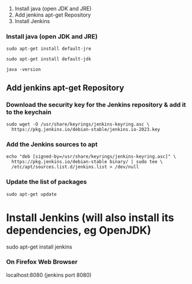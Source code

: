 1. Install java (open JDK and JRE)
2. Add jenkins apt-get Repository
3. Install Jenkins

### Install java (open JDK and JRE)

```
sudo apt-get install default-jre
```

```
sudo apt-get install default-jdk
```

```
java -version
```

## Add jenkins apt-get Repository
### Download the security key for the Jenkins repository & add it to the keychain

```
sudo wget -O /usr/share/keyrings/jenkins-keyring.asc \
  https://pkg.jenkins.io/debian-stable/jenkins.io-2023.key
```

### Add the Jenkins sources to apt

```
echo "deb [signed-by=/usr/share/keyrings/jenkins-keyring.asc]" \
  https://pkg.jenkins.io/debian-stable binary/ | sudo tee \
  /etc/apt/sources.list.d/jenkins.list > /dev/null
```

### Update the list of packages
```
sudo apt-get update
```

# Install Jenkins (will also install its dependencies, eg OpenJDK)
sudo apt-get install jenkins

### On Firefox Web Browser
localhost:8080 (jenkins port 8080)
